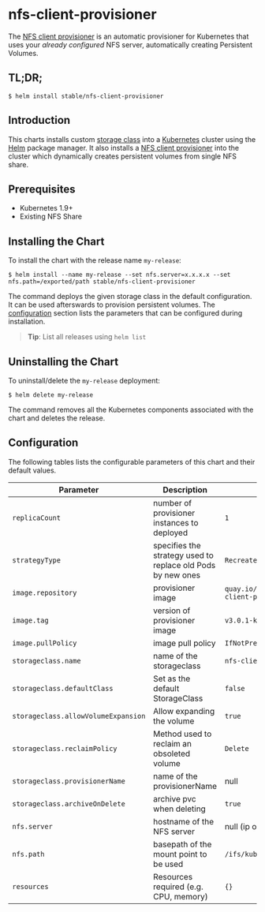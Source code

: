 # nfs-client-provisioner

The [NFS client provisioner](https://github.com/kubernetes-incubator/external-storage/tree/master/nfs-client) is an automatic provisioner for Kubernetes that uses your *already configured* NFS server, automatically creating Persistent Volumes.

## TL;DR;

```console
$ helm install stable/nfs-client-provisioner
```

## Introduction

This charts installs custom [storage class](https://kubernetes.io/docs/concepts/storage/storage-classes/) into a [Kubernetes](http://kubernetes.io) cluster using the [Helm](https://helm.sh) package manager. It also installs a [NFS client provisioner](https://github.com/kubernetes-incubator/external-storage/tree/master/nfs-client) into the cluster which dynamically creates persistent volumes from single NFS share.

## Prerequisites

- Kubernetes 1.9+
- Existing NFS Share

## Installing the Chart

To install the chart with the release name `my-release`:

```console
$ helm install --name my-release --set nfs.server=x.x.x.x --set nfs.path=/exported/path stable/nfs-client-provisioner
```

The command deploys the given storage class in the default configuration. It can be used afterswards to provision persistent volumes. The [configuration](#configuration) section lists the parameters that can be configured during installation.

> **Tip**: List all releases using `helm list`

## Uninstalling the Chart

To uninstall/delete the `my-release` deployment:

```console
$ helm delete my-release
```

The command removes all the Kubernetes components associated with the chart and deletes the release.

## Configuration

The following tables lists the configurable parameters of this chart and their default values.

| Parameter                         | Description                                 | Default                                                   |
| --------------------------------- | -------------------------------------       | --------------------------------------------------------- |
| `replicaCount`                    | number of provisioner instances to deployed | `1`                                                         |
| `strategyType`                    | specifies the strategy used to replace old Pods by new ones | `Recreate`                                  |
| `image.repository`                | provisioner image                           | `quay.io/external_storage/nfs-client-provisioner`         |
| `image.tag`                       | version of provisioner image                | `v3.0.1-k8s1.11`                                          |
| `image.pullPolicy`                | image pull policy                           | `IfNotPresent`                                            |
| `storageclass.name`               | name of the storageclass                    | `nfs-client`                                              |
| `storageclass.defaultClass`       | Set as the default StorageClass             | `false`	                                              |
| `storageclass.allowVolumeExpansion`       | Allow expanding the volume          | `true`	                                              |
| `storageclass.reclaimPolicy`    | Method used to reclaim an obsoleted volume                 | `Delete` 	                                      |
| `storageclass.provisionerName`    | name of the provisionerName                 | null 	                                              |
| `storageclass.archiveOnDelete`    | archive pvc when deleting                   | `true` 	                                              |
| `nfs.server`                      | hostname of the NFS server                  | null (ip or hostname)                                     |
| `nfs.path`                        | basepath of the mount point to be used      | `/ifs/kubernetes`                                         |
| `resources`                       | Resources required (e.g. CPU, memory)       | `{}`                                                      |
